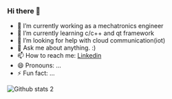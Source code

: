 ### Hi there 👋


- 🔭 I’m currently working as a mechatronics engineer
- 🌱 I’m currently learning c/c++ and qt framework
- 🤔 I’m looking for help with cloud communication(iot)
- 💬 Ask me about anything. :)
- 📫 How to reach me: <a href="https://www.linkedin.com/in/serdar-kay%C4%B1%C5%9Fk%C4%B1ran-35b808118" title="You can contact me">Linkedin</a>
- 😄 Pronouns: ...
- ⚡ Fun fact: ...


![Github stats 2](https://github-readme-stats.vercel.app/api?username=serdarkayiskiran&show_icons=true&theme=radical)

